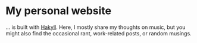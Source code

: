 # My personal website

... is built with [Hakyll](https://jaspervdj.be/hakyll/). Here, I mostly share my thoughts on music, but you might also find the occasional rant, work-related posts, or random musings.
